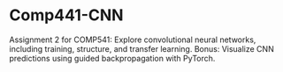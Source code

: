 # Comp441-CNN
Assignment 2 for COMP541: Explore convolutional neural networks, including training, structure, and transfer learning. Bonus: Visualize CNN predictions using guided backpropagation with PyTorch.
